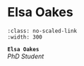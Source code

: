 # Elsa Oakes

```{image}../../img/members/headshot.png 
:class: no-scaled-link
:width: 300
```

**`Elsa Oakes`**  
_PhD Student_  
[<i class="fa-solid fa-building-columns" style="color: #d74242;"></i>](https://research-information.bris.ac.uk/en/persons/elsa-oakes)
[<i class="fa-solid fa-envelope"></i>](mailto:elsa.oakes@bristol.ac.uk)
<!-- [<i class="fa-brands fa-twitter fa-lg" style="color:#2a67cf"></i>](https://www.twitter.com)
[<i class="fa-brands fa-linkedin-in fa-lg" style="color:#5a97d8"></i>](https://www.linkedin.com)
[<i class="fa-brands fa-researchgate" style="color: #57dba8;"></i>](https://www.researchgate.com)
[<i class="fa-brands fa-orcid" style="color: #6eee5d;"></i>](https://www.orcid.org)
[<i class="fa-brands fa-github" style="color: #696969;"></i>](https://www.github.com) -->
